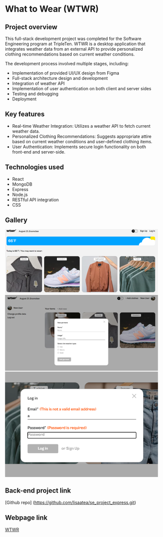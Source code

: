 # What to Wear (WTWR)

## Project overview

This full-stack development project was completed for the Software Engineering program at TripleTen. WTWR is a desktop application that integrates weather data from an external API to provide personalized clothing recommendations based on current weather conditions.

The development process involved multiple stages, including:

- Implementation of provided UI/UX design from Figma
- Full-stack architecture design and development
- Integration of weather API
- Implementation of user authentication on both client and server sides
- Testing and debugging
- Deployment

## Key features

- Real-time Weather Integration: Utilizes a weather API to fetch current weather data.
- Personalized Clothing Recommendations: Suggests appropriate attire based on current weather conditions and user-defined clothing items.
- User Authentication: Implements secure login functionality on both front-end and server-side.

## Technologies used

- React
- MongoDB
- Express
- Node.js
- RESTful API integration
- CSS

## Gallery

![main page image](/src/assets/README-assets/wtwr-main-loggedout.png)
![profile page image](./src/assets/README-assets/wtwr-profile.png)
![validation image](./src/assets/README-assets/wtwr-validation.png)

## Back-end project link

[Github repo] (https://github.com/lisaatea/se_project_express.git)

## Webpage link

[WTWR](https://wtwr.dockl.com/)
